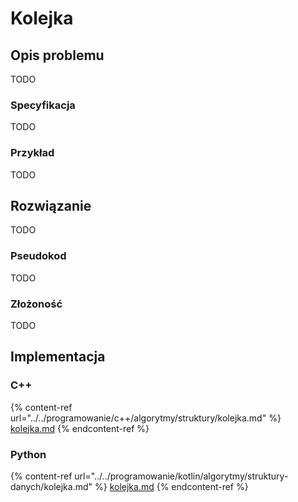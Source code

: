 # Kolejka

## Opis problemu

TODO

### Specyfikacja

TODO

### Przykład

TODO

## Rozwiązanie

TODO

### Pseudokod

TODO

### Złożoność

TODO

## Implementacja

### C++

{% content-ref url="../../programowanie/c++/algorytmy/struktury/kolejka.md" %}
[kolejka.md](../../programowanie/c++/algorytmy/struktury/kolejka.md)
{% endcontent-ref %}

### Python

{% content-ref url="../../programowanie/kotlin/algorytmy/struktury-danych/kolejka.md" %}
[kolejka.md](../../programowanie/kotlin/algorytmy/struktury-danych/kolejka.md)
{% endcontent-ref %}
